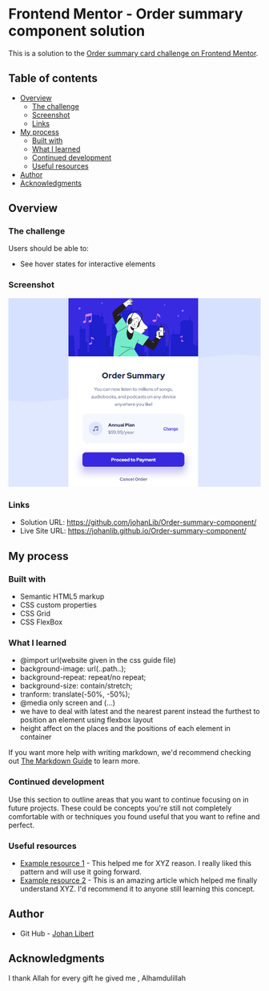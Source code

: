 # Frontend Mentor - Order summary component solution

This is a solution to the [Order summary card challenge on Frontend Mentor](https://www.frontendmentor.io/challenges/order-summary-component-QlPmajDUj).

## Table of contents

- [Overview](#overview)
  - [The challenge](#the-challenge)
  - [Screenshot](#screenshot)
  - [Links](#links)
- [My process](#my-process)
  - [Built with](#built-with)
  - [What I learned](#what-i-learned)
  - [Continued development](#continued-development)
  - [Useful resources](#useful-resources)
- [Author](#author)
- [Acknowledgments](#acknowledgments)

## Overview

### The challenge

Users should be able to:

- See hover states for interactive elements

### Screenshot

![](./Screenshot.png)


### Links

- Solution URL: https://github.com/johanLib/Order-summary-component/
- Live Site URL: https://johanlib.github.io/Order-summary-component/

## My process

### Built with

- Semantic HTML5 markup
- CSS custom properties
- CSS Grid
- CSS FlexBox

### What I learned

- @import url(website given in the css guide file)
- background-image: url(..path..);
- background-repeat: repeat/no repeat;
- background-size: contain/stretch;
- tranform: translate(-50%, -50%);
- @media only screen and (...)
- we have to deal with latest and the nearest parent instead the furthest to position an element using flexbox layout
- height affect on the places and the positions of each element in container

If you want more help with writing markdown, we'd recommend checking out [The Markdown Guide](https://www.markdownguide.org/) to learn more.


### Continued development

Use this section to outline areas that you want to continue focusing on in future projects. These could be concepts you're still not completely comfortable with or techniques you found useful that you want to refine and perfect.


### Useful resources

- [Example resource 1](https://www.example.com) - This helped me for XYZ reason. I really liked this pattern and will use it going forward.
- [Example resource 2](https://www.example.com) - This is an amazing article which helped me finally understand XYZ. I'd recommend it to anyone still learning this concept.

## Author

- Git Hub - [Johan Libert](https://github.com/johanLib/)


## Acknowledgments

I thank Allah for every gift he gived me , Alhamdulillah
